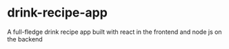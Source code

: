 # drink-recipe-app
A full-fledge drink recipe app built with react in the frontend and node js on the backend
